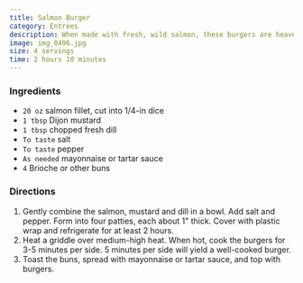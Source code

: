 ```yaml
---
title: Salmon Burger
category: Entrees
description: When made with fresh, wild salmon, these burgers are heavenly, but it works well with frozen salmon too. Err on the side of chopping the pieces smaller rather than larger, and make sure the salmon is very dry, as if it's wet, the burgers won't stick together well.
image: img_0496.jpg
size: 4 servings
time: 2 hours 10 minutes
---
```


### Ingredients

* `20 oz` salmon fillet, cut into 1/4-in dice
* `1 tbsp` Dijon mustard
* `1 tbsp` chopped fresh dill
* `To taste` salt
* `To taste` pepper
* `As needed` mayonnaise or tartar sauce
* `4` Brioche or other buns

### Directions

1. Gently combine the salmon, mustard and dill in a bowl. Add salt and pepper. Form into four patties, each about 1" thick. Cover with plastic wrap and refrigerate for at least 2 hours.
2. Heat a griddle over medium-high heat. When hot, cook the burgers for 3-5 minutes per side. 5 minutes per side will yield a well-cooked burger.
3. Toast the buns, spread with mayonnaise or tartar sauce, and top with burgers.